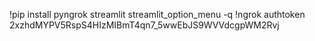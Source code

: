 !pip install pyngrok streamlit streamlit_option_menu -q
!ngrok authtoken 2xzhdMYPV5RspS4HIzMIBmT4qn7_5wwEbJS9WVVdcgpWM2Rvj
